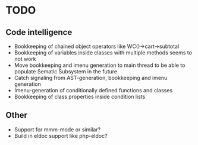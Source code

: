 # TODO

## Code intelligence

* Bookkeeping of chained object operators like WC()->cart->subtotal
* Bookkeeping of variables inside classes with multiple methods seems to not work
* Move bookkeeping and imenu generation to main thread to be able to populate Sematic Subsystem in the future
* Catch signaling from AST-generation, bookkeeping and imenu generation
* Imenu-generation of conditionally defined functions and classes
* Bookkeeping of class properties inside condition lists

## Other

* Support for mmm-mode or similar?
* Build in eldoc support like php-eldoc?
